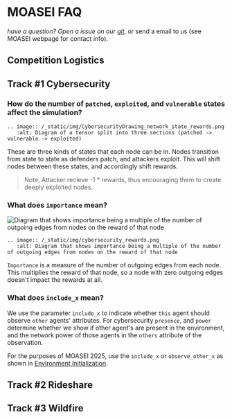 # MOASEI FAQ

*have a question? Open a issue on our [git](https://github.com/oasys-mas/free-range-zoo/issues/new)*, or send a email to us (see MOASEI webpage for contact info).


## Competition Logistics

## Track #1 Cybersecurity

### How do the number of `patched`, `exploited`, and `vulnerable` states affect the simulation?

```{eval-rst}
.. image:: /_static/img/CybersecurityDrawing_network_state_rewards.png
   :alt: Diagram of a tensor split into three sections (patched -> vulnerable -> exploited)
```


These are three kinds of states that each node can be in. Nodes transition from state to state as defenders patch, and attackers exploit. This will shift nodes between these states, and accordingly shift rewards. 

> Note, Attacker recieve -1 * rewards, thus encouraging them to create deeply exploited nodes.


### What does `importance` mean?

![Diagram that shows importance being a multiple of the number of outgoing edges from nodes on the reward of that node](https://oasys-mas.github.io/free-range-zoo/docs/source/_static/img/cybersecurity_rewards.png)
```{eval-rst}
.. image:: /_static/img/cybersecurity_rewards.png   
   :alt: Diagram that shows importance being a multiple of the number of outgoing edges from nodes on the reward of that node
```

`Importance` is a measure of the number of outgoing edges from each node. This multiplies the reward of that node, so a node with zero outgoing edges doesn't impact the rewards at all.


### What does `include_x` mean?

We use the parameter `include_x` to indicate whether `this` agent should observe `other` agents' attributes. For cybersecurity `presence`, and `power` determine whether we show if other agent's are present in the environment, and the network power of those agents in the `others` attribute of the observation. 

For the purposes of MOASEI 2025, use the `include_x` or `observe_other_x` as shown in [Environment Initialization](https://oasys-mas.github.io/free-range-zoo/events/mosaei-2025/environment_initialization.html).


## Track #2 Rideshare

## Track #3 Wildfire

